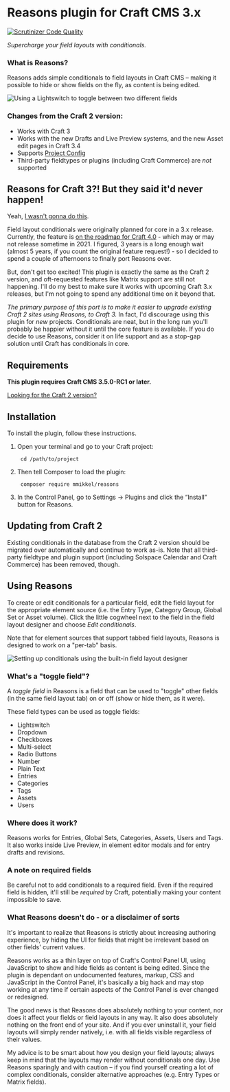 # Reasons plugin for Craft CMS 3.x  

[![Scrutinizer Code Quality](https://scrutinizer-ci.com/g/mmikkel/Reasons-Craft3/badges/quality-score.png?b=master)](https://scrutinizer-ci.com/g/mmikkel/Reasons-Craft3/?branch=master)

_Supercharge your field layouts with conditionals._  

### What is Reasons?

Reasons adds simple conditionals to field layouts in Craft CMS – making it possible to hide or show fields on the fly, as content is being edited.  

![Using a Lightswitch to toggle between two different fields](resources/demo.gif)  

### Changes from the Craft 2 version:  

* Works with Craft 3
* Works with the new Drafts and Live Preview systems, and the new Asset edit pages in Craft 3.4  
* Supports [Project Config](https://docs.craftcms.com/v3/project-config.html)
* Third-party fieldtypes or plugins (including Craft Commerce) are *not* supported  

## Reasons for Craft 3?! But they said it'd never happen!

Yeah, [I wasn't gonna do this](https://github.com/mmikkel/Reasons-Craft/wiki/Statement-on-Reasons-2,-Matrix-and-Craft-3). 

Field layout conditionals were originally planned for core in a 3.x release. Currently, the feature is [on the roadmap for Craft 4.0](https://github.com/craftcms/cms/issues/805) - which may or may not release sometime in 2021. I figured, 3 years is a long enough wait (almost 5 years, if you count the original feature request!) - so I decided to spend a couple of afternoons to finally port Reasons over.   

But, don't get too excited! This plugin is exactly the same as the Craft 2 version, and oft-requested features like Matrix support are still not happening. I'll do my best to make sure it works with upcoming Craft 3.x releases, but I'm not going to spend any additional time on it beyond that.  

_The primary purpose of this port is to make it easier to upgrade existing Craft 2 sites using Reasons, to Craft 3._ In fact, I'd discourage using this plugin for _new_ projects. Conditionals are neat, but in the long run you'll probably be happier without it until the core feature is available. If you do decide to use Reasons, consider it on life support and as a stop-gap solution until Craft has conditionals in core.   

## Requirements

**This plugin requires Craft CMS 3.5.0-RC1 or later.**

[Looking for the Craft 2 version?](https://github.com/mmikkel/Reasons-Craft)

## Installation

To install the plugin, follow these instructions.

1. Open your terminal and go to your Craft project:

        cd /path/to/project

2. Then tell Composer to load the plugin:

        composer require mmikkel/reasons

3. In the Control Panel, go to Settings → Plugins and click the “Install” button for Reasons.

## Updating from Craft 2

Existing conditionals in the database from the Craft 2 version should be migrated over automatically and continue to work as-is. Note that all third-party fieldtype and plugin support (including Solspace Calendar and Craft Commerce) has been removed, though.  

## Using Reasons

To create or edit conditionals for a particular field, edit the field layout for the appropriate element source (i.e. the Entry Type, Category Group, Global Set or Asset volume). Click the little cogwheel next to the field in the field layout designer and choose _Edit conditionals_.  

Note that for element sources that support tabbed field layouts, Reasons is designed to work on a "per-tab" basis.  

![Setting up conditionals using the built-in field layout designer](resources/demo2.gif)  

### What's a "toggle field"?

A _toggle field_ in Reasons is a field that can be used to "toggle" other fields (in the same field layout tab) on or off (show or hide them, as it were).  

These field types can be used as toggle fields:  

* Lightswitch
* Dropdown
* Checkboxes
* Multi-select
* Radio Buttons
* Number
* Plain Text
* Entries
* Categories
* Tags
* Assets
* Users

### Where does it work?

Reasons works for Entries, Global Sets, Categories, Assets, Users and Tags. It also works inside Live Preview, in element editor modals and for entry drafts and revisions.  

### A note on required fields

Be careful not to add conditionals to a required field. Even if the required field is hidden, it'll still be _required_ by Craft, potentially making your content impossible to save.  

### What Reasons doesn't do - or a disclaimer of sorts

It's important to realize that Reasons is strictly about increasing authoring experience, by hiding the UI for fields that might be irrelevant based on other fields' current values.  
 
Reasons works as a thin layer on top of Craft's Control Panel UI, using JavaScript to show and hide fields as content is being edited. Since the plugin is dependant on undocumented features, markup, CSS and JavaScript in the Control Panel, it's basically a big hack and may stop working at any time if certain aspects of the Control Panel is ever changed or redesigned.  

The good news is that Reasons does absolutely nothing to your content, nor does it affect your fields or field layouts in any way. It also does absolutely nothing on the front end of your site. And if you ever uninstall it, your field layouts will simply render natively, i.e. with all fields visible regardless of their values.  

My advice is to be smart about how you design your field layouts; always keep in mind that the layouts may render without conditionals one day. Use Reasons sparingly and with caution – if you find yourself creating a lot of complex conditionals, consider alternative approaches (e.g. Entry Types or Matrix fields).  
